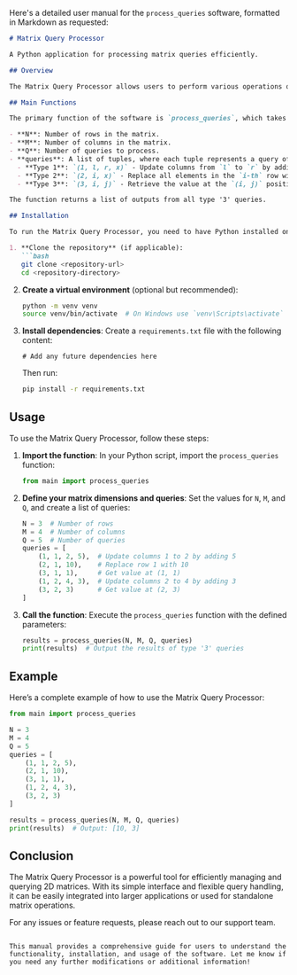 Here's a detailed user manual for the `process_queries` software, formatted in Markdown as requested:

```markdown
# Matrix Query Processor

A Python application for processing matrix queries efficiently.

## Overview

The Matrix Query Processor allows users to perform various operations on a 2D matrix, including updating columns, replacing rows, and retrieving specific values. This software is designed to handle a series of queries that manipulate the matrix based on user-defined instructions.

## Main Functions

The primary function of the software is `process_queries`, which takes the following parameters:

- **N**: Number of rows in the matrix.
- **M**: Number of columns in the matrix.
- **Q**: Number of queries to process.
- **queries**: A list of tuples, where each tuple represents a query of one of the following types:
  - **Type 1**: `(1, l, r, x)` - Update columns from `l` to `r` by adding `x` to each element in those columns.
  - **Type 2**: `(2, i, x)` - Replace all elements in the `i-th` row with the value `x`.
  - **Type 3**: `(3, i, j)` - Retrieve the value at the `(i, j)` position in the matrix.

The function returns a list of outputs from all type '3' queries.

## Installation

To run the Matrix Query Processor, you need to have Python installed on your machine. You can install the required dependencies using the following steps:

1. **Clone the repository** (if applicable):
   ```bash
   git clone <repository-url>
   cd <repository-directory>
   ```

2. **Create a virtual environment** (optional but recommended):
   ```bash
   python -m venv venv
   source venv/bin/activate  # On Windows use `venv\Scripts\activate`
   ```

3. **Install dependencies**:
   Create a `requirements.txt` file with the following content:
   ```
   # Add any future dependencies here
   ```

   Then run:
   ```bash
   pip install -r requirements.txt
   ```

## Usage

To use the Matrix Query Processor, follow these steps:

1. **Import the function**:
   In your Python script, import the `process_queries` function:
   ```python
   from main import process_queries
   ```

2. **Define your matrix dimensions and queries**:
   Set the values for `N`, `M`, and `Q`, and create a list of queries:
   ```python
   N = 3  # Number of rows
   M = 4  # Number of columns
   Q = 5  # Number of queries
   queries = [
       (1, 1, 2, 5),  # Update columns 1 to 2 by adding 5
       (2, 1, 10),    # Replace row 1 with 10
       (3, 1, 1),     # Get value at (1, 1)
       (1, 2, 4, 3),  # Update columns 2 to 4 by adding 3
       (3, 2, 3)      # Get value at (2, 3)
   ]
   ```

3. **Call the function**:
   Execute the `process_queries` function with the defined parameters:
   ```python
   results = process_queries(N, M, Q, queries)
   print(results)  # Output the results of type '3' queries
   ```

## Example

Here’s a complete example of how to use the Matrix Query Processor:

```python
from main import process_queries

N = 3
M = 4
Q = 5
queries = [
    (1, 1, 2, 5),
    (2, 1, 10),
    (3, 1, 1),
    (1, 2, 4, 3),
    (3, 2, 3)
]

results = process_queries(N, M, Q, queries)
print(results)  # Output: [10, 3]
```

## Conclusion

The Matrix Query Processor is a powerful tool for efficiently managing and querying 2D matrices. With its simple interface and flexible query handling, it can be easily integrated into larger applications or used for standalone matrix operations.

For any issues or feature requests, please reach out to our support team.
```

This manual provides a comprehensive guide for users to understand the functionality, installation, and usage of the software. Let me know if you need any further modifications or additional information!